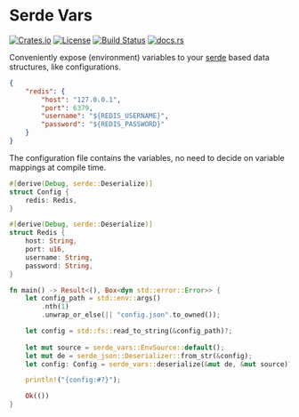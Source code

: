 Serde Vars
==========

[![Crates.io][crates-badge]][crates-url]
[![License][mit-badge]][mit-url]
[![Build Status][actions-badge]][actions-url]
[![docs.rs][docsrs-badge]][docsrs-url]

[crates-badge]: https://img.shields.io/crates/v/serde-vars.svg
[crates-url]: https://crates.io/crates/serde-vars
[mit-badge]: https://img.shields.io/badge/license-MIT-blue.svg
[mit-url]: https://github.com/Dav1dde/serde-vars/blob/master/LICENSE
[actions-badge]: https://github.com/Dav1dde/serde-vars/workflows/CI/badge.svg
[actions-url]: https://github.com/Dav1dde/serde-vars/actions?query=workflow%3ACI+branch%3Amaster
[docsrs-badge]: https://img.shields.io/docsrs/serde-vars
[docsrs-url]: https://docs.rs/serde-vars


Conveniently expose (environment) variables to your [serde](https://docs.rs/serde/) based data structures,
like configurations.


```json
{
    "redis": {
        "host": "127.0.0.1",
        "port": 6379,
        "username": "${REDIS_USERNAME}",
        "password": "${REDIS_PASSWORD}"
    }
}
```

The configuration file contains the variables, no need to decide on variable mappings at compile time.


```rs
#[derive(Debug, serde::Deserialize)]
struct Config {
    redis: Redis,
}

#[derive(Debug, serde::Deserialize)]
struct Redis {
    host: String,
    port: u16,
    username: String,
    password: String,
}

fn main() -> Result<(), Box<dyn std::error::Error>> {
    let config_path = std::env::args()
        .nth(1)
        .unwrap_or_else(|| "config.json".to_owned());

    let config = std::fs::read_to_string(&config_path)?;
    
    let mut source = serde_vars::EnvSource::default();
    let mut de = serde_json::Deserializer::from_str(&config);
    let config: Config = serde_vars::deserialize(&mut de, &mut source)?;

    println!("{config:#?}");

    Ok(())
}
```
